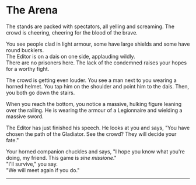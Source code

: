 # The Arena

The stands are packed with spectators, all yelling and screaming. The crowd is cheering, cheering for the blood of the brave.

You see people clad in light armour, some have large shields and some have round bucklers.  
The Editor is on a dais on one side, applauding wildly.  
There are no prisoners here. The lack of the condemned raises your hopes for a worthy fight.

The crowd is getting even louder. You see a man next to you wearing a horned helmet. You tap him on the shoulder and point him to the dais. Then, you both go down the stairs.

When you reach the bottom, you notice a massive, hulking figure leaning over the railing. He is wearing the armour of a Legionnaire and wielding a massive sword.

The Editor has just finished his speech. He looks at you and says, "You have chosen the path of the Gladiator. See the crowd? They will decide your fate."

Your horned companion chuckles and says, "I hope you know what you're doing, my friend. This game is _sine missione_."  
"I'll survive," you say.  
"We will meet again if you do."

---
